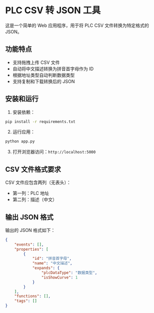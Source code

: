 # PLC CSV 转 JSON 工具

这是一个简单的 Web 应用程序，用于将 PLC CSV 文件转换为特定格式的 JSON。

## 功能特点

- 支持拖拽上传 CSV 文件
- 自动将中文描述转换为拼音首字母作为 ID
- 根据地址类型自动判断数据类型
- 支持复制和下载转换后的 JSON

## 安装和运行

1. 安装依赖：
```bash
pip install -r requirements.txt
```

2. 运行应用：
```bash
python app.py
```

3. 打开浏览器访问：`http://localhost:5000`

## CSV 文件格式要求

CSV 文件应包含两列（无表头）：
- 第一列：PLC 地址
- 第二列：描述（中文）

## 输出 JSON 格式

输出的 JSON 格式如下：
```json
{
    "events": [],
    "properties": [
        {
            "id": "拼音首字母",
            "name": "中文描述",
            "expands": {
                "plcDataType": "数据类型",
                "isShowCurve": 1
            }
        }
    ],
    "functions": [],
    "tags": []
}
``` 